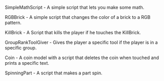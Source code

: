 SimpleMathScript - A simple script that lets you make some math.

RGBBrick - A simple script that changes the color of a brick to a RGB pattern.

KillBrick - A Script that kills the player if he touches the KillBrick.

GroupRankToolGiver - Gives the player a specific tool if the player is in a specific group.

Coin - A coin model with a script that deletes the coin when touched and prints a specific text.

SpinningPart - A script that makes a part spin.
